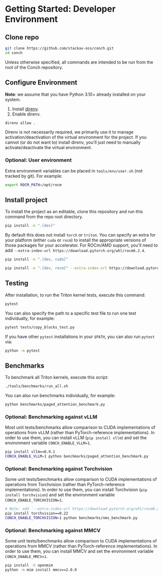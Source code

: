 # Getting Started: Developer Environment

## Clone repo

```bash
git clone https://github.com/stackav-oss/conch.git
cd conch
```

Unless otherwise specified, all commands are intended to be run from the root of the Conch repository.

## Configure Environment

**Note**: we assume that you have Python 3.10+ already installed on your system.

1. Install [direnv](https://direnv.net/).
1. Enable direnv.

```bash
direnv allow .
```

Direnv is not necessarily required, we primarily use it to manage activation/deactivation of the virtual environment for the project.
If you cannot (or do not want to) install direnv, you'll just need to manually activate/deactivate the virtual environment.

### Optional: User environment

Extra environment variables can be placed in `tools/env/user.sh` (not tracked by git).
For example:

```bash
export ROCM_PATH=/opt/rocm
```

## Install project

To install the project as an editable, clone this repository and run this command from the repo root directory.

```bash
pip install -e ".[dev]"
```

By default this does not install `torch` or `triton`.
You can specify an extra for your platform (either `cuda` or `rocm`) to install the appropriate versions of those packages for your accelerator.
For ROCm/AMD support, you'll need to add `--extra-index-url https://download.pytorch.org/whl/rocm6.2.4`.

```bash
pip install -e ".[dev, cuda]"
```

```bash
pip install -e ".[dev, rocm]" --extra-index-url https://download.pytorch.org/whl/rocm6.2.4
```

## Testing

After installation, to run the Triton kernel tests, execute this command:

```bash
pytest
```

You can also specify the path to a specific test file to run one test individually, for example:

```bash
pytest tests/copy_blocks_test.py
```

If you have other `pytest` installations in your `$PATH`, you can also run `pytest` via:

```bash
python -m pytest
```

## Benchmarks

To benchmark all Triton kernels, execute this script:

```bash
./tools/benchmarks/run_all.sh
```

You can also run benchmarks individually, for example:

```bash
python benchmarks/paged_attention_benchmark.py
```

### Optional: Benchmarking against vLLM

Most unit tests/benchmarks allow comparison to CUDA implementations of operations from vLLM (rather than PyTorch-reference implementations).
In order to use them, you can install vLLM (`pip install vllm`) and set the environment variable `CONCH_ENABLE_VLLM=1`.

```bash
pip install vllm==0.9.1
CONCH_ENABLE_VLLM=1 python benchmarks/paged_attention_benchmark.py
```

### Optional: Benchmarking against Torchvision

Some unit tests/benchmarks allow comparison to CUDA implementations of operations from Torchvision (rather than PyTorch-reference implementations).
In order to use them, you can install Torchvision (`pip install torchvision`) and set the environment variable `CONCH_ENABLE_TORCHVISION=1`.

```bash
# Note: add `--extra-index-url https://download.pytorch.org/whl/rocm6.2.4` on ROCm
pip install torchvision==0.22
CONCH_ENABLE_TORCHVISION=1 python benchmarks/nms_benchmark.py
```

### Optional: Benchmarking against MMCV

Some unit tests/benchmarks allow comparison to CUDA implementations of operations from MMCV (rather than PyTorch-reference implementations).
In order to use them, you can install MMCV and set the environment variable `CONCH_ENABLE_MMCV=1`.

```bash
pip install -U openmim
python -m mim install mmcv==2.0.0
```
